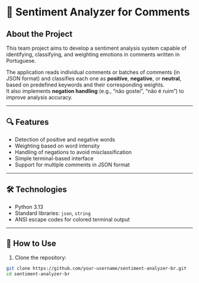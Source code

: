 # 🧠 Sentiment Analyzer for Comments

## About the Project

This team project aims to develop a sentiment analysis system capable of identifying, classifying, and weighting emotions in comments written in Portuguese.

The application reads individual comments or batches of comments (in JSON format) and classifies each one as **positive**, **negative**, or **neutral**, based on predefined keywords and their corresponding weights.  
It also implements **negation handling** (e.g., “não gostei”, “não é ruim”) to improve analysis accuracy.

---

## 🔍 Features

- Detection of positive and negative words  
- Weighting based on word intensity  
- Handling of negations to avoid misclassification  
- Simple terminal-based interface  
- Support for multiple comments in JSON format  

---

## 🛠️ Technologies

- Python 3.13  
- Standard libraries: `json`, `string`  
- ANSI escape codes for colored terminal output  

---

## 🚀 How to Use

1. Clone the repository:

```bash
git clone https://github.com/your-username/sentiment-analyzer-br.git
cd sentiment-analyzer-br
